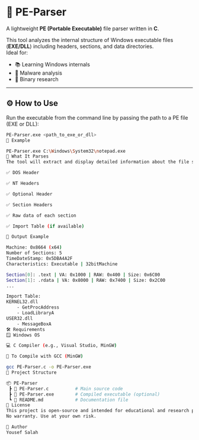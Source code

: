 # 🧠 PE-Parser

A lightweight **PE (Portable Executable)** file parser written in **C**.

This tool analyzes the internal structure of Windows executable files (**EXE/DLL**) including headers, sections, and data directories.  
Ideal for:

- 📚 Learning Windows internals  
- 🐞 Malware analysis  
- 🧪 Binary research  

---

## ⚙️ How to Use

Run the executable from the command line by passing the path to a PE file (EXE or DLL):

```bash
PE-Parser.exe <path_to_exe_or_dll>
📌 Example

PE-Parser.exe C:\Windows\System32\notepad.exe
🧾 What It Parses
The tool will extract and display detailed information about the file structure, including:

✅ DOS Header

✅ NT Headers

✅ Optional Header

✅ Section Headers

✅ Raw data of each section

✅ Import Table (if available)

📂 Output Example

Machine: 0x8664 (x64)
Number of Sections: 5
TimeDateStamp: 0x5DBA4A2F
Characteristics: Executable | 32bitMachine

Section[0]: .text | VA: 0x1000 | RAW: 0x400 | Size: 0x6C00
Section[1]: .rdata | VA: 0x8000 | RAW: 0x7400 | Size: 0x2C00
...

Import Table:
KERNEL32.dll
    - GetProcAddress
    - LoadLibraryA
USER32.dll
    - MessageBoxA
🛠️ Requirements
🪟 Windows OS

💻 C Compiler (e.g., Visual Studio, MinGW)

🔧 To Compile with GCC (MinGW)

gcc PE-Parser.c -o PE-Parser.exe
📁 Project Structure

📦 PE-Parser
 ┣ 📄 PE-Parser.c          # Main source code
 ┣ 📄 PE-Parser.exe        # Compiled executable (optional)
 ┗ 📄 README.md            # Documentation file
🔐 License
This project is open-source and intended for educational and research purposes only.
No warranty. Use at your own risk.

👤 Author
Yousef Salah
